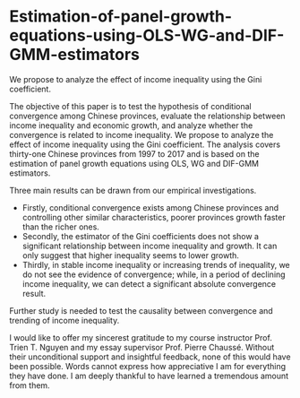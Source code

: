 # Estimation-of-panel-growth-equations-using-OLS-WG-and-DIF-GMM-estimators

We propose to analyze the effect of income inequality using the Gini coefficient.

The objective of this paper is to test the hypothesis of conditional convergence among Chinese provinces, 
evaluate the relationship between income inequality and economic growth, and analyze whether the convergence
is related to income inequality. We propose to analyze the effect of income inequality using the Gini coefficient. 
The analysis covers thirty-one Chinese provinces from 1997 to 2017 and is based on the estimation of panel growth 
equations using OLS, WG and DIF-GMM estimators. 

Three main results can be drawn from our empirical investigations. 
 * Firstly, conditional convergence exists among Chinese provinces and controlling other similar characteristics,
   poorer provinces growth faster than the richer ones. 
 * Secondly, the estimator of the Gini coefficients does not show a significant relationship between income inequality
   and growth. It can only suggest that higher inequality seems to lower growth.
 * Thirdly, in stable income inequality or increasing trends of inequality, we do not see the evidence of convergence; 
   while, in a period of declining income inequality, we can detect a significant absolute convergence result. 

Further study is needed to test the causality between convergence and trending of income inequality.

I would like to offer my sincerest gratitude to my course instructor Prof. Trien T. Nguyen and 
my essay supervisor Prof. Pierre Chaussé. Without their unconditional support and insightful feedback, 
none of this would have been possible. Words cannot express how appreciative I am for everything they have done. 
I am deeply thankful to have learned a tremendous amount from them.
